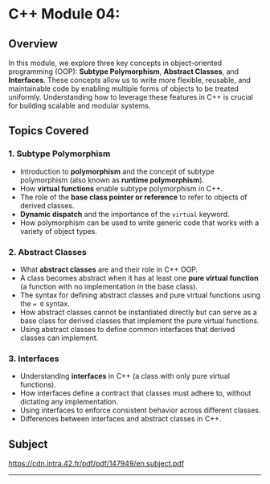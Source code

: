 # C++ Module 04:

## Overview

In this module, we explore three key concepts in object-oriented programming (OOP): **Subtype Polymorphism**, **Abstract Classes**, and **Interfaces**. These concepts allow us to write more flexible, reusable, and maintainable code by enabling multiple forms of objects to be treated uniformly. Understanding how to leverage these features in C++ is crucial for building scalable and modular systems. 

## Topics Covered

### 1. **Subtype Polymorphism**
- Introduction to **polymorphism** and the concept of subtype polymorphism (also known as **runtime polymorphism**).
- How **virtual functions** enable subtype polymorphism in C++.
- The role of the **base class pointer or reference** to refer to objects of derived classes.
- **Dynamic dispatch** and the importance of the `virtual` keyword.
- How polymorphism can be used to write generic code that works with a variety of object types.

### 2. **Abstract Classes**
- What **abstract classes** are and their role in C++ OOP.
- A class becomes abstract when it has at least one **pure virtual function** (a function with no implementation in the base class).
- The syntax for defining abstract classes and pure virtual functions using the `= 0` syntax.
- How abstract classes cannot be instantiated directly but can serve as a base class for derived classes that implement the pure virtual functions.
- Using abstract classes to define common interfaces that derived classes can implement.

### 3. **Interfaces**
- Understanding **interfaces** in C++ (a class with only pure virtual functions).
- How interfaces define a contract that classes must adhere to, without dictating any implementation.
- Using interfaces to enforce consistent behavior across different classes.
- Differences between interfaces and abstract classes in C++.

## Subject
https://cdn.intra.42.fr/pdf/pdf/147949/en.subject.pdf

---
